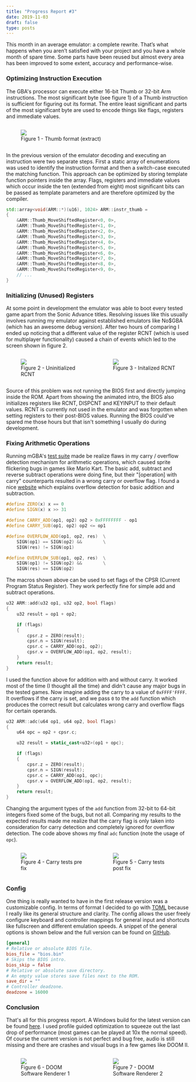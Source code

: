 ```yaml
---
title: "Progress Report #3"
date: 2019-11-03
draft: false
type: posts
---
```

This month in an average emulator: a complete rewrite. That’s what happens when you aren’t satisfied with your project and you have a whole month of spare time. Some parts have been reused but almost every area has been improved to some extent, accuracy and performance-wise.

### Optimizing Instruction Execution
The GBA's processor can execute either 16-bit Thumb or 32-bit Arm instructions. The most significant byte (see figure 1) of a Thumb instruction is sufficient for figuring out its format. The entire least significant and parts of the most significant byte are used to encode things like flags, registers and immediate values.

<div style="display: flex; justify-content: space-evenly">
    <figure style="width: 95%">
        <img src="/img/thumb_format.png">
        <figcaption>Figure 1 - Thumb format (extract)</figcaption>
    </figure>
</div>

In the previous version of the emulator decoding and executing an instruction were two separate steps. First a static array of enumerations was used to identify the instruction format and then a switch-case executed the matching function. This approach can be optimized by storing template function pointers inside the array. Flags, registers and immediate values which occur inside the ten (extended from eight) most significant bits can be passed as template parameters and are therefore optimized by the compiler.

```cpp
std::array<void(ARM::*)(u16), 1024> ARM::instr_thumb =
{
    &ARM::Thumb_MoveShiftedRegister<0, 0>,
    &ARM::Thumb_MoveShiftedRegister<1, 0>,
    &ARM::Thumb_MoveShiftedRegister<2, 0>,
    &ARM::Thumb_MoveShiftedRegister<3, 0>,
    &ARM::Thumb_MoveShiftedRegister<4, 0>,
    &ARM::Thumb_MoveShiftedRegister<5, 0>,
    &ARM::Thumb_MoveShiftedRegister<6, 0>,
    &ARM::Thumb_MoveShiftedRegister<7, 0>,
    &ARM::Thumb_MoveShiftedRegister<8, 0>,
    &ARM::Thumb_MoveShiftedRegister<9, 0>,
    // ...
}
```

### Initializing (Unused) Registers
At some point in development the emulator was able to boot every tested game apart from the Sonic Advance titles. Resolving issues like this usually involves running my emulator against established emulators like No$GBA (which has an awesome debug version). After two hours of comparing I ended up noticing that a different value of the register RCNT (which is used for multiplayer functionality) caused a chain of events which led to the screen shown in figure 2.

<div style="display: flex; justify-content: space-evenly">
    <figure style="width: 45%">
        <img src="/img/sonic_bug.png">
        <figcaption>Figure 2 - Uninitialized RCNT</figcaption>
    </figure>
    <figure style="width: 45%">
        <img src="/img/sonic.png">
        <figcaption>Figure 3 - Initalized RCNT</figcaption>
    </figure>
</div>

Source of this problem was not running the BIOS first and directly jumping inside the ROM. Apart from showing the animated intro, the BIOS also initializes registers like RCNT, DISPCNT and KEYINPUT to their default values. RCNT is currently not used in the emulator and was forgotten when setting registers to their post-BIOS values. Running the BIOS could've spared me those hours but that isn't something I usually do during development.

### Fixing Arithmetic Operations
Running mGBA's [test suite](https://github.com/mgba-emu/suite) made be realize flaws in my carry / overflow detection mechanism for arithmetic operations, which caused sprite flickering bugs in games like Mario Kart. The basic add, subtract and reverse subtract operations were doing fine, but their "[operation] with carry" counterparts resulted in a wrong carry or overflow flag. I found a nice [website](http://teaching.idallen.com/dat2343/10f/notes/040_overflow.txt) which explains overflow detection for basic addition and subtraction.

```cpp
#define ZERO(x) x == 0
#define SIGN(x) x >> 31

#define CARRY_ADD(op1, op2) op2 > 0xFFFFFFFF - op1
#define CARRY_SUB(op1, op2) op2 <= op1

#define OVERFLOW_ADD(op1, op2, res)  \
    SIGN(op1) == SIGN(op2) &&        \
    SIGN(res) != SIGN(op1)

#define OVERFLOW_SUB(op1, op2, res)  \
    SIGN(op1) != SIGN(op2) &&        \
    SIGN(res) == SIGN(op2)
```

The macros shown above can be used to set flags of the CPSR (Current Program Status Register). They work perfectly fine for simple add and subtract operations.

```cpp
u32 ARM::add(u32 op1, u32 op2, bool flags)
{
    u32 result = op1 + op2;

    if (flags)
    {
        cpsr.z = ZERO(result);
        cpsr.n = SIGN(result);
        cpsr.c = CARRY_ADD(op1, op2);
        cpsr.v = OVERFLOW_ADD(op1, op2, result);
    }
    return result;
}
```

I used the function above for addition with and without carry. It worked most of the time (I thought all the time) and didn't cause any major bugs in the tested games. Now imagine adding the carry to a value of `0xFFFF'FFFF`. It overflows if the carry is set, and we pass `0` to the `add` function which produces the correct result but calculates wrong carry and overflow flags for certain operands.

```cpp
u32 ARM::adc(u64 op1, u64 op2, bool flags)
{
    u64 opc = op2 + cpsr.c;

    u32 result = static_cast<u32>(op1 + opc);

    if (flags)
    {
        cpsr.z = ZERO(result);
        cpsr.n = SIGN(result);
        cpsr.c = CARRY_ADD(op1, opc);
        cpsr.v = OVERFLOW_ADD(op1, op2, result);
    }
    return result;
}
```

Changing the argument types of the `add` function from 32-bit to 64-bit integers fixed some of the bugs, but not all. Comparing my results to the expected results made me realize that the carry flag is only taken into consideration for carry detection and completely ignored for overflow detection. The code above shows my final `adc` function (note the usage of `opc`).

<div style="display: flex; justify-content: space-evenly">
    <figure style="width: 45%">
        <img src="/img/carry_pre.png">
        <figcaption>Figure 4 - Carry tests pre fix</figcaption>
    </figure>
    <figure style="width: 45%">
        <img src="/img/carry_post.png">
        <figcaption>Figure 5 - Carry tests post fix</figcaption>
    </figure>
</div>

### Config
One thing is really wanted to have in the first release version was a customizable config. In terms of format I decided to go with [TOML](https://github.com/toml-lang/toml) because I really like its general structure and clarity. The config allows the user freely configure keyboard and controller mappings for general input and shortcuts like fullscreen and different emulation speeds. A snippet of the general options is shown below and the full version can be found on [GitHub](https://github.com/jsmolka/eggvance/blob/f2a1e0311e5467b3b91fa69b6ab4a7ddc292f525/eggvance/eggvance.toml).

```toml
[general]
# Relative or absolute BIOS file.
bios_file = "bios.bin"
# Skips the BIOS intro.
bios_skip = false
# Relative or absolute save directory.
# An empty value stores save files next to the ROM.
save_dir = ""
# Controller deadzone.
deadzone = 16000
```

### Conclusion

That's all for this progress report. A Windows build for the latest version can be found [here](https://github.com/jsmolka/eggvance/releases). I used profile guided optimization to squeeze out the last drop of performance (most games can be played at 10x the normal speed). Of course the current version is not perfect and bug free, audio is still missing and there are crashes and visual bugs in a few games like DOOM II.

<div style="display: flex; justify-content: space-evenly">
    <figure style="width: 45%">
        <img src="/img/doom_swr1.png">
        <figcaption>Figure 6 - DOOM Software Renderer 1</figcaption>
    </figure>
    <figure style="width: 45%">
        <img src="/img/doom_swr2.png">
        <figcaption>Figure 7 - DOOM Software Renderer 2</figcaption>
    </figure>
</div>
